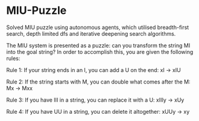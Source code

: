 # MIU-Puzzle
Solved MIU puzzle using autonomous agents, which utilised breadth-first search, depth limited dfs and iterative deepening search algorithms.

The MIU system is presented as a puzzle: can you transform the string MI into the goal
string? In order to accomplish this, you are given the following rules:

Rule 1: If your string ends in an I, you can add a U on the end: xI → xIU

Rule 2: If the string starts with M, you can double what comes after the M: Mx → Mxx

Rule 3: If you have III in a string, you can replace it with a U: xIIIy → xUy

Rule 4: If you have UU in a string, you can delete it altogether: xUUy → xy
